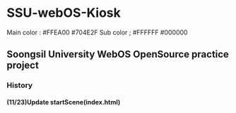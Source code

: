 # SSU-webOS-Kiosk

Main color  : #FFEA00   #704E2F
Sub color ; #FFFFFF     #000000

<h2>Soongsil University WebOS OpenSource practice project</h2>

<h3>History</h3>
<h4>(11/23)Update startScene(index.html)</h4>
